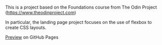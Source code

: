 This is a project based on the Foundations course from The Odin Project (https://www.theodinproject.com)

In particular, the landing page project focuses on the use of flexbox to create CSS layouts.

[Preview](https://johanhcarlberg.github.io/odin-landingpage/) on GitHub Pages
